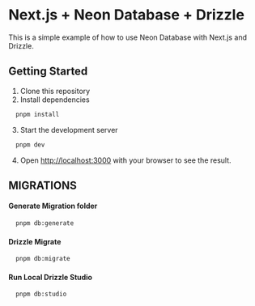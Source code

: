 # Next.js + Neon Database + Drizzle
This is a simple example of how to use Neon Database with Next.js and Drizzle.

## Getting Started
1. Clone this repository
2. Install dependencies
```bash
  pnpm install
```
3. Start the development server
```bash
  pnpm dev
```
4. Open [http://localhost:3000](http://localhost:3000) with your browser to see the result.



## MIGRATIONS 

#### Generate Migration folder
```bash
  pnpm db:generate
```

#### Drizzle Migrate
```bash
  pnpm db:migrate
```

#### Run Local Drizzle Studio
```bash
  pnpm db:studio
```






